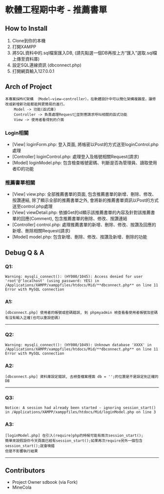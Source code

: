 軟體工程期中考 - 推薦書單
===

## How to Install
1. Clone到你的本機
2. 打開XAMPP
3. 將SQL資料中的.sql檔案匯入DB, (請先點選一個DB再按上方“匯入”選取.sql檔上傳至資料庫)
4. 設定SQL連線資訊 (dbconnect.php)
5. 打開網頁輸入127.0.0.1

## Arch of Project
```
本專案採MVC架構 （Model–view–controller），在軟體設計中可以簡化架構複雜度，讓修改或新增新功能都能夠更簡易的進行。
    Model -> 功能(函式庫)
    Controller -> 負責處理Request並對應請求呼叫相關的函式功能
    View -> 使用者看得到的介面
```
### Login相關
- [View] loginForm.php: 登入頁面, 將帳密以Post的方式送至loginControl.php處理
- [Controller] loginControl.php: 處理登入及帳號相關Request(請求)
- [Model] loginModel.php: 包含檢查帳號密碼、判斷是否為管理員、讀取使用者ID的功能

### 推薦書單相關
- [View] view.php: 全部推薦書單的頁面, 包含推薦書單的新增、刪除、修改、按讚連結, 除了顯示全部的推薦書單之外, 會將新的推薦書單資訊以Post的方式送至control.php處理
- [View] viewDetail.php: 依據Get的id顯示該推薦書單的內容及針對該推薦書單的回應(Comment), 包含推薦書單的刪除、修改、按讚連結
- [Controller] control.php: 處理推薦書單的新增、刪除、修改、按讚及回應的新增、刪除相關Request(請求)
- [Model] model.php: 包含新增、刪除、修改、按讚及新增、刪除的功能


## Debug Q & A
### Q1:
```
Warning: mysqli_connect(): (HY000/1045): Access denied for user 'root'@'localhost' (using password: YES) in /Applications/XAMPP/xamppfiles/htdocs/Mid/**dbconnect.php** on line 11
Error with MySQL connection
```
### A1:
```
[dbconnect.php] 使用者的帳號或密碼錯誤, 到 phpmyadmin 檢查看看使用者帳號及密碼有沒有輸入正確(也可以重設密碼)
```
---
### Q2:
```
Warning: mysqli_connect(): (HY000/1049): Unknown database 'XXXX' in /Applications/XAMPP/xamppfiles/htdocs/Mid/**dbconnect.php** on line 11
Error with MySQL connection
```
### A2:
```
[dbconnect.php] 資料庫設定錯誤, 去檢查檔案裡面 db = '';的位置是不是設定到正確的DB
```
---
### Q3:
```
Notice: A session had already been started - ignoring session_start() in /Applications/XAMPP/xamppfiles/htdocs/Mid/loginModel.php on line 3
```
### A3:
```
[loginModel.php] 在引入(require)php的時候可能有兩次session_start();
簡單來說假設你今天頁面已經有session_start();如果再次require另外一個包含session_start();就會噴錯
但是不影響執行結果
```
---

## Contributors
- Project Owner sdbook (via Fork)
- MineCola